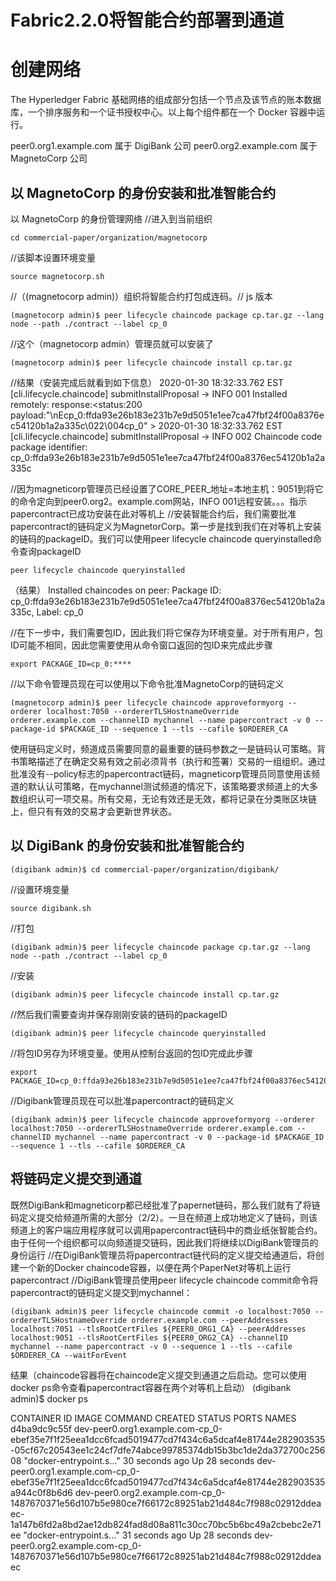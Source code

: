 # Fabric2.2.0将智能合约部署到通道

# 创建网络

The Hyperledger Fabric 基础网络的组成部分包括一个节点及该节点的账本数据库，一个排序服务和一个证书授权中心。以上每个组件都在一个 Docker 容器中运行。

peer0.org1.example.com 属于 DigiBank 公司
peer0.org2.example.com 属于 MagnetoCorp 公司

## 以 MagnetoCorp 的身份安装和批准智能合约

以 MagnetoCorp 的身份管理网络
//进入到当前组织

```
cd commercial-paper/organization/magnetocorp
```

//该脚本设置环境变量

``` 
source magnetocorp.sh 
```

//（(magnetocorp admin)）组织将智能合约打包成连码。// js 版本

```
(magnetocorp admin)$ peer lifecycle chaincode package cp.tar.gz --lang node --path ./contract --label cp_0
```

//这个（magnetocorp admin）管理员就可以安装了

```
(magnetocorp admin)$ peer lifecycle chaincode install cp.tar.gz
```

//结果（安装完成后就看到如下信息）
2020-01-30 18:32:33.762 EST [cli.lifecycle.chaincode] submitInstallProposal -> INFO 001 Installed remotely: response:<status:200 payload:"\nEcp_0:ffda93e26b183e231b7e9d5051e1ee7ca47fbf24f00a8376ec54120b1a2a335c\022\004cp_0" >
2020-01-30 18:32:33.762 EST [cli.lifecycle.chaincode] submitInstallProposal -> INFO 002 Chaincode code package identifier: cp_0:ffda93e26b183e231b7e9d5051e1ee7ca47fbf24f00a8376ec54120b1a2a335c

//因为magneticorp管理员已经设置了CORE_PEER_地址=本地主机：9051到将它的命令定向到peer0.org2。example.com网站，INFO 001远程安装。。。指示papercontract已成功安装在此对等机上
//安装智能合约后，我们需要批准papercontract的链码定义为MagnetorCorp。第一步是找到我们在对等机上安装的链码的packageID。我们可以使用peer lifecycle chaincode queryinstalled命令查询packageID

```
peer lifecycle chaincode queryinstalled
```

（结果）
Installed chaincodes on peer:
Package ID: cp_0:ffda93e26b183e231b7e9d5051e1ee7ca47fbf24f00a8376ec54120b1a2a335c, Label: cp_0

//在下一步中，我们需要包ID，因此我们将它保存为环境变量。对于所有用户，包ID可能不相同，因此您需要使用从命令窗口返回的包ID来完成此步骤

```
export PACKAGE_ID=cp_0:****
```

//以下命令管理员现在可以使用以下命令批准MagnetoCorp的链码定义

```
(magnetocorp admin)$ peer lifecycle chaincode approveformyorg --orderer localhost:7050 --ordererTLSHostnameOverride orderer.example.com --channelID mychannel --name papercontract -v 0 --package-id $PACKAGE_ID --sequence 1 --tls --cafile $ORDERER_CA
```


使用链码定义时，频道成员需要同意的最重要的链码参数之一是链码认可策略。背书策略描述了在确定交易有效之前必须背书（执行和签署）交易的一组组织。通过批准没有--policy标志的papercontract链码，magneticorp管理员同意使用该频道的默认认可策略，在mychannel测试频道的情况下，该策略要求频道上的大多数组织认可一项交易。所有交易，无论有效还是无效，都将记录在分类账区块链上，但只有有效的交易才会更新世界状态。

## 以 DigiBank 的身份安装和批准智能合约

```
(digibank admin)$ cd commercial-paper/organization/digibank/
```


//设置环境变量

```
source digibank.sh
```


//打包

```
(digibank admin)$ peer lifecycle chaincode package cp.tar.gz --lang node --path ./contract --label cp_0
```

//安装

```
(digibank admin)$ peer lifecycle chaincode install cp.tar.gz
```


//然后我们需要查询并保存刚刚安装的链码的packageID

```
(digibank admin)$ peer lifecycle chaincode queryinstalled
```

//将包ID另存为环境变量。使用从控制台返回的包ID完成此步骤

```
export PACKAGE_ID=cp_0:ffda93e26b183e231b7e9d5051e1ee7ca47fbf24f00a8376ec54120b1a2a335c
```

//Digibank管理员现在可以批准papercontract的链码定义

```
(digibank admin)$ peer lifecycle chaincode approveformyorg --orderer localhost:7050 --ordererTLSHostnameOverride orderer.example.com --channelID mychannel --name papercontract -v 0 --package-id $PACKAGE_ID --sequence 1 --tls --cafile $ORDERER_CA
```

## 将链码定义提交到通道

既然DigiBank和magneticorp都已经批准了papernet链码，那么我们就有了将链码定义提交给频道所需的大部分（2/2）。一旦在频道上成功地定义了链码，则该频道上的客户端应用程序就可以调用papercontract链码中的商业纸张智能合约。由于任何一个组织都可以向频道提交链码，因此我们将继续以DigiBank管理员的身份运行
//在DigiBank管理员将papercontract链代码的定义提交给通道后，将创建一个新的Docker chaincode容器，以便在两个PaperNet对等机上运行papercontract
//DigiBank管理员使用peer lifecycle chaincode commit命令将papercontract的链码定义提交到mychannel：

```
(digibank admin)$ peer lifecycle chaincode commit -o localhost:7050 --ordererTLSHostnameOverride orderer.example.com --peerAddresses localhost:7051 --tlsRootCertFiles ${PEER0_ORG1_CA} --peerAddresses localhost:9051 --tlsRootCertFiles ${PEER0_ORG2_CA} --channelID mychannel --name papercontract -v 0 --sequence 1 --tls --cafile $ORDERER_CA --waitForEvent
```



结果（chaincode容器将在chaincode定义提交到通道之后启动。您可以使用docker ps命令查看papercontract容器在两个对等机上启动）
(digibank admin)$ docker ps

CONTAINER ID        IMAGE                                                                                                                                                               COMMAND                  CREATED             STATUS              PORTS                                        NAMES
d4ba9dc9c55f        dev-peer0.org1.example.com-cp_0-ebef35e7f1f25eea1dcc6fcad5019477cd7f434c6a5dcaf4e81744e282903535-05cf67c20543ee1c24cf7dfe74abce99785374db15b3bc1de2da372700c25608   "docker-entrypoint.s…"   30 seconds ago      Up 28 seconds                                                    dev-peer0.org1.example.com-cp_0-ebef35e7f1f25eea1dcc6fcad5019477cd7f434c6a5dcaf4e81744e282903535
a944c0f8b6d6        dev-peer0.org2.example.com-cp_0-1487670371e56d107b5e980ce7f66172c89251ab21d484c7f988c02912ddeaec-1a147b6fd2a8bd2ae12db824fad8d08a811c30cc70bc5b6bc49a2cbebc2e71ee   "docker-entrypoint.s…"   31 seconds ago      Up 28 seconds                                                    dev-peer0.org2.example.com-cp_0-1487670371e56d107b5e980ce7f66172c89251ab21d484c7f988c02912ddeaec